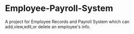 # Employee-Payroll-System

A project for Employee Records and Payroll System which can add,view,edit,or delete an employee's info.
